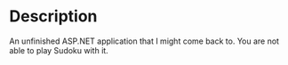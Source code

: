 # Description
An unfinished ASP.NET application that I might come back to. You are not able to play Sudoku with it.
